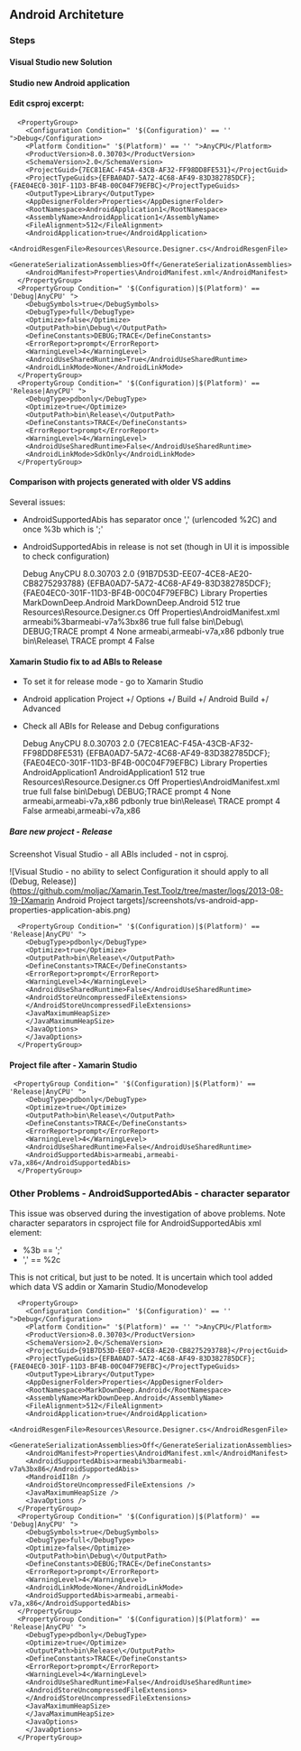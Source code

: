 ## Android Architeture

### Steps

#### Visual Studio new Solution   
#### Studio new Android application
#### Edit csproj excerpt:
	  <PropertyGroup>
		<Configuration Condition=" '$(Configuration)' == '' ">Debug</Configuration>
		<Platform Condition=" '$(Platform)' == '' ">AnyCPU</Platform>
		<ProductVersion>8.0.30703</ProductVersion>
		<SchemaVersion>2.0</SchemaVersion>
		<ProjectGuid>{7EC81EAC-F45A-43CB-AF32-FF98DD8FE531}</ProjectGuid>
		<ProjectTypeGuids>{EFBA0AD7-5A72-4C68-AF49-83D382785DCF};{FAE04EC0-301F-11D3-BF4B-00C04F79EFBC}</ProjectTypeGuids>
		<OutputType>Library</OutputType>
		<AppDesignerFolder>Properties</AppDesignerFolder>
		<RootNamespace>AndroidApplication1</RootNamespace>
		<AssemblyName>AndroidApplication1</AssemblyName>
		<FileAlignment>512</FileAlignment>
		<AndroidApplication>true</AndroidApplication>
		<AndroidResgenFile>Resources\Resource.Designer.cs</AndroidResgenFile>
		<GenerateSerializationAssemblies>Off</GenerateSerializationAssemblies>
		<AndroidManifest>Properties\AndroidManifest.xml</AndroidManifest>
	  </PropertyGroup>
	  <PropertyGroup Condition=" '$(Configuration)|$(Platform)' == 'Debug|AnyCPU' ">
		<DebugSymbols>true</DebugSymbols>
		<DebugType>full</DebugType>
		<Optimize>false</Optimize>
		<OutputPath>bin\Debug\</OutputPath>
		<DefineConstants>DEBUG;TRACE</DefineConstants>
		<ErrorReport>prompt</ErrorReport>
		<WarningLevel>4</WarningLevel>
		<AndroidUseSharedRuntime>True</AndroidUseSharedRuntime>
		<AndroidLinkMode>None</AndroidLinkMode>
	  </PropertyGroup>
	  <PropertyGroup Condition=" '$(Configuration)|$(Platform)' == 'Release|AnyCPU' ">
		<DebugType>pdbonly</DebugType>
		<Optimize>true</Optimize>
		<OutputPath>bin\Release\</OutputPath>
		<DefineConstants>TRACE</DefineConstants>
		<ErrorReport>prompt</ErrorReport>
		<WarningLevel>4</WarningLevel>
		<AndroidUseSharedRuntime>False</AndroidUseSharedRuntime>
		<AndroidLinkMode>SdkOnly</AndroidLinkMode>
	  </PropertyGroup>
#### Comparison with projects generated with older VS addins


Several issues:     
*	AndroidSupportedAbis has separator once ',' (urlencoded %2C) and once %3b which is ';'   
*   AndroidSupportedAbis in release is not set (though in UI it is impossible to check configuration)   


	  <PropertyGroup>
		<Configuration Condition=" '$(Configuration)' == '' ">Debug</Configuration>
		<Platform Condition=" '$(Platform)' == '' ">AnyCPU</Platform>
		<ProductVersion>8.0.30703</ProductVersion>
		<SchemaVersion>2.0</SchemaVersion>
		<ProjectGuid>{91B7D53D-EE07-4CE8-AE20-CB8275293788}</ProjectGuid>
		<ProjectTypeGuids>{EFBA0AD7-5A72-4C68-AF49-83D382785DCF};{FAE04EC0-301F-11D3-BF4B-00C04F79EFBC}</ProjectTypeGuids>
		<OutputType>Library</OutputType>
		<AppDesignerFolder>Properties</AppDesignerFolder>
		<RootNamespace>MarkDownDeep.Android</RootNamespace>
		<AssemblyName>MarkDownDeep.Android</AssemblyName>
		<FileAlignment>512</FileAlignment>
		<AndroidApplication>true</AndroidApplication>
		<AndroidResgenFile>Resources\Resource.Designer.cs</AndroidResgenFile>
		<GenerateSerializationAssemblies>Off</GenerateSerializationAssemblies>
		<AndroidManifest>Properties\AndroidManifest.xml</AndroidManifest>
		<AndroidSupportedAbis>armeabi%3barmeabi-v7a%3bx86</AndroidSupportedAbis>
		<MandroidI18n />
		<AndroidStoreUncompressedFileExtensions />
		<JavaMaximumHeapSize />
		<JavaOptions />
	  </PropertyGroup>
	  <PropertyGroup Condition=" '$(Configuration)|$(Platform)' == 'Debug|AnyCPU' ">
		<DebugSymbols>true</DebugSymbols>
		<DebugType>full</DebugType>
		<Optimize>false</Optimize>
		<OutputPath>bin\Debug\</OutputPath>
		<DefineConstants>DEBUG;TRACE</DefineConstants>
		<ErrorReport>prompt</ErrorReport>
		<WarningLevel>4</WarningLevel>
		<AndroidLinkMode>None</AndroidLinkMode>
		<AndroidSupportedAbis>armeabi,armeabi-v7a,x86</AndroidSupportedAbis>
	  </PropertyGroup>
	  <PropertyGroup Condition=" '$(Configuration)|$(Platform)' == 'Release|AnyCPU' ">
		<DebugType>pdbonly</DebugType>
		<Optimize>true</Optimize>
		<OutputPath>bin\Release\</OutputPath>
		<DefineConstants>TRACE</DefineConstants>
		<ErrorReport>prompt</ErrorReport>
		<WarningLevel>4</WarningLevel>
		<AndroidUseSharedRuntime>False</AndroidUseSharedRuntime>
		<AndroidStoreUncompressedFileExtensions>
		</AndroidStoreUncompressedFileExtensions>
		<JavaMaximumHeapSize>
		</JavaMaximumHeapSize>
		<JavaOptions>
		</JavaOptions>
	  </PropertyGroup>


#### Xamarin Studio fix to ad ABIs to Release

*	To set it for release mode - go to Xamarin Studio    
*	Android application Project +/ Options +/ Build +/ Android Build +/ Advanced    
*	Check all ABIs for Release and Debug configurations   

	  <PropertyGroup>
		<Configuration Condition=" '$(Configuration)' == '' ">Debug</Configuration>
		<Platform Condition=" '$(Platform)' == '' ">AnyCPU</Platform>
		<ProductVersion>8.0.30703</ProductVersion>
		<SchemaVersion>2.0</SchemaVersion>
		<ProjectGuid>{7EC81EAC-F45A-43CB-AF32-FF98DD8FE531}</ProjectGuid>
		<ProjectTypeGuids>{EFBA0AD7-5A72-4C68-AF49-83D382785DCF};{FAE04EC0-301F-11D3-BF4B-00C04F79EFBC}</ProjectTypeGuids>
		<OutputType>Library</OutputType>
		<AppDesignerFolder>Properties</AppDesignerFolder>
		<RootNamespace>AndroidApplication1</RootNamespace>
		<AssemblyName>AndroidApplication1</AssemblyName>
		<FileAlignment>512</FileAlignment>
		<AndroidApplication>true</AndroidApplication>
		<AndroidResgenFile>Resources\Resource.Designer.cs</AndroidResgenFile>
		<GenerateSerializationAssemblies>Off</GenerateSerializationAssemblies>
		<AndroidManifest>Properties\AndroidManifest.xml</AndroidManifest>
	  </PropertyGroup>
	  <PropertyGroup Condition=" '$(Configuration)|$(Platform)' == 'Debug|AnyCPU' ">
		<DebugSymbols>true</DebugSymbols>
		<DebugType>full</DebugType>
		<Optimize>false</Optimize>
		<OutputPath>bin\Debug\</OutputPath>
		<DefineConstants>DEBUG;TRACE</DefineConstants>
		<ErrorReport>prompt</ErrorReport>
		<WarningLevel>4</WarningLevel>
		<AndroidLinkMode>None</AndroidLinkMode>
		<AndroidSupportedAbis>armeabi,armeabi-v7a,x86</AndroidSupportedAbis>
	  </PropertyGroup>
	  <PropertyGroup Condition=" '$(Configuration)|$(Platform)' == 'Release|AnyCPU' ">
		<DebugType>pdbonly</DebugType>
		<Optimize>true</Optimize>
		<OutputPath>bin\Release\</OutputPath>
		<DefineConstants>TRACE</DefineConstants>
		<ErrorReport>prompt</ErrorReport>
		<WarningLevel>4</WarningLevel>
		<AndroidUseSharedRuntime>False</AndroidUseSharedRuntime>
		<AndroidSupportedAbis>armeabi,armeabi-v7a,x86</AndroidSupportedAbis>
	  </PropertyGroup>

##### Bare new project - Release

Screenshot Visual Studio - all ABIs included -  not in csproj.

![Visual Studio - no ability to select Configuration it should apply to all (Debug, Release)](https://github.com/moljac/Xamarin.Test.Toolz/tree/master/logs/2013-08-19-[Xamarin Android Project targets]/screenshots/vs-android-app-properties-application-abis.png)


	  <PropertyGroup Condition=" '$(Configuration)|$(Platform)' == 'Release|AnyCPU' ">
		<DebugType>pdbonly</DebugType>
		<Optimize>true</Optimize>
		<OutputPath>bin\Release\</OutputPath>
		<DefineConstants>TRACE</DefineConstants>
		<ErrorReport>prompt</ErrorReport>
		<WarningLevel>4</WarningLevel>
		<AndroidUseSharedRuntime>False</AndroidUseSharedRuntime>
		<AndroidStoreUncompressedFileExtensions>
		</AndroidStoreUncompressedFileExtensions>
		<JavaMaximumHeapSize>
		</JavaMaximumHeapSize>
		<JavaOptions>
		</JavaOptions>
	  </PropertyGroup>

#### Project file after - Xamarin Studio

	 <PropertyGroup Condition=" '$(Configuration)|$(Platform)' == 'Release|AnyCPU' ">
		<DebugType>pdbonly</DebugType>
		<Optimize>true</Optimize>
		<OutputPath>bin\Release\</OutputPath>
		<DefineConstants>TRACE</DefineConstants>
		<ErrorReport>prompt</ErrorReport>
		<WarningLevel>4</WarningLevel>
		<AndroidUseSharedRuntime>False</AndroidUseSharedRuntime>
		<AndroidSupportedAbis>armeabi,armeabi-v7a,x86</AndroidSupportedAbis>
	  </PropertyGroup>
	 
	  
### Other Problems - AndroidSupportedAbis - character separator

This issue was observed during the investigation of above problems.
Note character separators in csproject file for AndroidSupportedAbis xml element:

* 	%3b == ';'
*	',' == %2c

This is not critical, but just to be noted. It is uncertain which tool added which data VS addin
or Xamarin Studio/Monodevelop

	  <PropertyGroup>
		<Configuration Condition=" '$(Configuration)' == '' ">Debug</Configuration>
		<Platform Condition=" '$(Platform)' == '' ">AnyCPU</Platform>
		<ProductVersion>8.0.30703</ProductVersion>
		<SchemaVersion>2.0</SchemaVersion>
		<ProjectGuid>{91B7D53D-EE07-4CE8-AE20-CB8275293788}</ProjectGuid>
		<ProjectTypeGuids>{EFBA0AD7-5A72-4C68-AF49-83D382785DCF};{FAE04EC0-301F-11D3-BF4B-00C04F79EFBC}</ProjectTypeGuids>
		<OutputType>Library</OutputType>
		<AppDesignerFolder>Properties</AppDesignerFolder>
		<RootNamespace>MarkDownDeep.Android</RootNamespace>
		<AssemblyName>MarkDownDeep.Android</AssemblyName>
		<FileAlignment>512</FileAlignment>
		<AndroidApplication>true</AndroidApplication>
		<AndroidResgenFile>Resources\Resource.Designer.cs</AndroidResgenFile>
		<GenerateSerializationAssemblies>Off</GenerateSerializationAssemblies>
		<AndroidManifest>Properties\AndroidManifest.xml</AndroidManifest>
		<AndroidSupportedAbis>armeabi%3barmeabi-v7a%3bx86</AndroidSupportedAbis>
		<MandroidI18n />
		<AndroidStoreUncompressedFileExtensions />
		<JavaMaximumHeapSize />
		<JavaOptions />
	  </PropertyGroup>
	  <PropertyGroup Condition=" '$(Configuration)|$(Platform)' == 'Debug|AnyCPU' ">
		<DebugSymbols>true</DebugSymbols>
		<DebugType>full</DebugType>
		<Optimize>false</Optimize>
		<OutputPath>bin\Debug\</OutputPath>
		<DefineConstants>DEBUG;TRACE</DefineConstants>
		<ErrorReport>prompt</ErrorReport>
		<WarningLevel>4</WarningLevel>
		<AndroidLinkMode>None</AndroidLinkMode>
		<AndroidSupportedAbis>armeabi,armeabi-v7a,x86</AndroidSupportedAbis>
	  </PropertyGroup>
	  <PropertyGroup Condition=" '$(Configuration)|$(Platform)' == 'Release|AnyCPU' ">
		<DebugType>pdbonly</DebugType>
		<Optimize>true</Optimize>
		<OutputPath>bin\Release\</OutputPath>
		<DefineConstants>TRACE</DefineConstants>
		<ErrorReport>prompt</ErrorReport>
		<WarningLevel>4</WarningLevel>
		<AndroidUseSharedRuntime>False</AndroidUseSharedRuntime>
		<AndroidStoreUncompressedFileExtensions>
		</AndroidStoreUncompressedFileExtensions>
		<JavaMaximumHeapSize>
		</JavaMaximumHeapSize>
		<JavaOptions>
		</JavaOptions>
	  </PropertyGroup>
